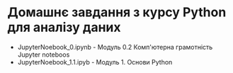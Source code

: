 # Домашнє завдання з курсу Python для аналізу даних  

- JupyterNoebook_0.ipynb -  Модуль 0.2 Комп'ютерна грамотність Jupyter noteboos
- JupyterNoebook_1.1.ipyb - Модуль 1. Основи Python
